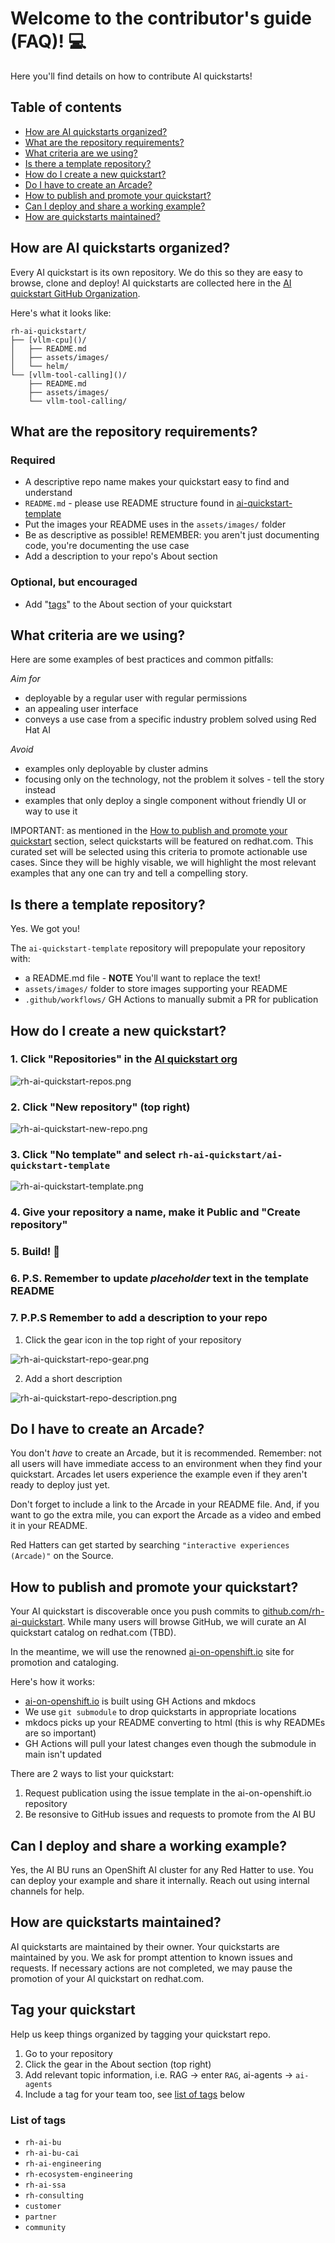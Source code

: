 # Welcome to the contributor's guide (FAQ)! :computer: 

Here you'll find details on how to contribute AI quickstarts!

## Table of contents

* [How are AI quickstarts organized?](#how-are-ai-quickstarts-organized)
* [What are the repository requirements?](#what-are-the-repository-requirements)
* [What criteria are we using?](#what-criteria-are-we-using)
* [Is there a template repository?](#is-there-a-template-repository)
* [How do I create a new quickstart?](#how-do-i-create-a-new-quickstart)
* [Do I have to create an Arcade?](#do-i-have-to-create-an-arcade)
* [How to publish and promote your quickstart?](#how-to-publish-and-promote-your-quickstart)
* [Can I deploy and share a working example?](#can-i-deploy-and-share-a-working-example) 
* [How are quickstarts maintained?](#how-are-quickstarts-maintained)

## How are AI quickstarts organized? 

Every AI quickstart is its own repository. We do this so they are easy to browse,
clone and deploy! AI quickstarts are collected here in the 
[AI quickstart GitHub Organization](https://github.com/rh-ai-quickstart). 

Here's what it looks like: 

```
rh-ai-quickstart/
├── [vllm-cpu]()/
│   ├── README.md 
│   ├── assets/images/
│   └── helm/
└── [vllm-tool-calling]()/
    ├── README.md 
    ├── assets/images/
    └── vllm-tool-calling/
```

## What are the repository requirements? 

### Required

* A descriptive repo name makes your quickstart easy to find and understand 
* `README.md` - please use README structure found in [ai-quickstart-template](https://github.com/rh-ai-quickstart/ai-quickstart-template)
* Put the images your README uses in the `assets/images/` folder
* Be as descriptive as possible! REMEMBER: you aren't just documenting code, you're documenting the use case
* Add a description to your repo's About section

### Optional, but encouraged
* Add "[tags](#tag-your-quickstart)" to the About section of your quickstart 

## What criteria are we using? 

Here are some examples of best practices and common pitfalls: 

*Aim for*
* deployable by a regular user with regular permissions
* an appealing user interface 
* conveys a use case from a specific industry problem solved using Red Hat AI 

*Avoid* 
* examples only deployable by cluster admins
* focusing only on the technology, not the problem it solves - tell the story instead
* examples that only deploy a single component without friendly UI or way to use it

IMPORTANT: as mentioned in the [How to publish and promote your quickstart](#how-to-publish-and-promote-your-quickstart) section, select quickstarts will be featured on redhat.com. This curated set will be selected using this criteria to promote actionable use cases. Since they will be highly visable, we will highlight the most relevant examples that any one can try and tell a compelling story. 

## Is there a template repository? 

Yes. We got you! 

The `ai-quickstart-template` repository will prepopulate your repository with: 
 
* a README.md file - **NOTE** You'll want to replace the text! 
* `assets/images/` folder to store images supporting your README
* `.github/workflows/` GH Actions to manually submit a PR for publication

## How do I create a new quickstart? 

### 1. Click "Repositories" in the [AI quickstart org](https://github.com/rh-ai-quickstart)

![rh-ai-quickstart-repos.png](assets/images/rh-ai-quickstart-repos.png)

### 2. Click "New repository" (top right) 

![rh-ai-quickstart-new-repo.png](assets/images/rh-ai-quickstart-new-repo.png)

### 3. Click "No template" and select `rh-ai-quickstart/ai-quickstart-template`

![rh-ai-quickstart-template.png](assets/images/rh-ai-quickstart-template.png)

### 4. Give your repository a name, make it Public and "Create repository"  

### 5. Build! :rocket:

### 6. P.S. Remember to update *placeholder* text in the template README

### 7. P.P.S Remember to add a description to your repo 

1. Click the gear icon in the top right of your repository

![rh-ai-quickstart-repo-gear.png](assets/images/rh-ai-quickstart-repo-gear.png)

2. Add a short description 

![rh-ai-quickstart-repo-description.png](assets/images/rh-ai-quickstart-repo-description.png)


## Do I have to create an Arcade? 

You don't *have* to create an Arcade, but it is recommended. Remember: not all
users will have immediate access to an environment when they find your 
quickstart. Arcades let users experience the example even if they aren't ready 
to deploy just yet. 

Don't forget to include a link to the Arcade in your README file. And, if you 
want to go the extra mile, you can export the Arcade as a video and embed it 
in your README. 

Red Hatters can get started by searching `"interactive experiences (Arcade)"` on
the Source.

## How to publish and promote your quickstart?

Your AI quickstart is discoverable once you push commits to 
[github.com/rh-ai-quickstart](https://github.com/rh-ai-quickstart). 
While many users will browse GitHub, we will curate an AI quickstart catalog on 
redhat.com (TBD). 

In the meantime, we will use the renowned [ai-on-openshift.io](https://ai-on-openshift.io)
site for promotion and cataloging. 

Here's how it works: 
* [ai-on-openshift.io](https://ai-on-openshift.io) is built using GH Actions and mkdocs
* We use `git submodule` to drop quickstarts in appropriate locations 
* mkdocs picks up your README converting to html (this is why READMEs are so important)
* GH Actions will pull your latest changes even though the submodule in main isn't updated

There are 2 ways to list your quickstart: 
1. Request publication using the issue template in the ai-on-openshift.io repository
2. Be resonsive to GitHub issues and requests to promote from the AI BU 


## Can I deploy and share a working example? 

Yes, the AI BU runs an OpenShift AI cluster for any Red Hatter to use. You can
deploy your example and share it internally. Reach out using internal channels
for help. 

## How are quickstarts maintained? 

AI quickstarts are maintained by their owner. Your quickstarts are maintained by
you. We ask for prompt attention to known issues and requests. If necessary
actions are not completed, we may pause the promotion of your AI quickstart on
redhat.com. 

## Tag your quickstart

Help us keep things organized by tagging your quickstart repo. 
1. Go to your repository
2. Click the gear in the About section (top right)
3. Add relevant topic information, i.e. RAG -> enter `RAG`, ai-agents -> `ai-agents`
4. Include a tag for your team too, see [list of tags](#list-of-tags) below

### List of tags
* `rh-ai-bu`
* `rh-ai-bu-cai`
* `rh-ai-engineering`
* `rh-ecosystem-engineering`
* `rh-ai-ssa`
* `rh-consulting`
* `customer`
* `partner`
* `community`

